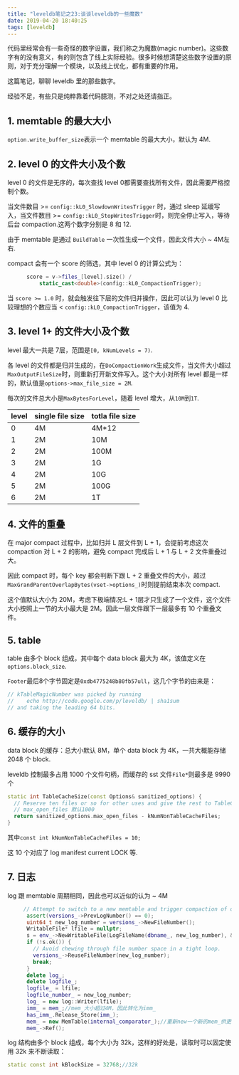 ```yaml
---
title: "leveldb笔记之23:谈谈leveldb的一些魔数"
date: 2019-04-20 18:40:25
tags: [leveldb]
---
```


代码里经常会有一些奇怪的数字设置，我们称之为魔数(magic number)。这些数字有的没有意义，有的则包含了线上实际经验。很多时候想清楚这些数字设置的原则，对于充分理解一个模块，以及线上优化，都有重要的作用。

这篇笔记，聊聊 leveldb 里的那些数字。

经验不足，有些只是纯粹靠着代码臆测，不对之处还请指正。

## 1. memtable 的最大大小

`option.write_buffer_size`表示一个 memtable 的最大大小，默认为 4M.

## 2. level 0 的文件大小及个数

level 0 的文件是无序的，每次查找 level 0都需要查找所有文件，因此需要严格控制个数。

当文件数目 >= `config::kL0_SlowdownWritesTrigger` 时，通过 sleep 延缓写入，当文件数目 >= `config::kL0_StopWritesTrigger`时，则完全停止写入，等待后台 compaction.这两个数字分别是 8 和 12.

由于 memtable 是通过 `BuildTable` 一次性生成一个文件，因此文件大小 ~ 4M左右.

compact 会有一个 score 的筛选，其中 level 0 的计算公式为：

```cpp
      score = v->files_[level].size() /
          static_cast<double>(config::kL0_CompactionTrigger);
```

当 `score >= 1.0` 时，就会触发往下层的文件归并操作，因此可以认为 level 0 比较理想的个数应当 < `config::kL0_CompactionTrigger`，该值为 4.

## 3. level 1+ 的文件大小及个数

level 最大一共是 7层，范围是`[0, kNumLevels = 7)`.

各 level 的文件都是归并生成的，在`DoCompactionWork`生成文件，当文件大小超过`MaxOutputFileSize`时，则重新打开新文件写入。这个大小对所有 level 都是一样的，默认值是`options->max_file_size = 2M`.

每次的文件总大小是`MaxBytesForLevel`，随着 level 增大，从`10M`到`1T`.

|level  |single file size   |totla file size  |
|--|--|--|
|0  |4M  |4M*12  |
|1  |2M  |10M  |
|2  |2M  |100M  |
|3  |2M  |1G  |
|4  |2M  |10G  |
|5  |2M  |100G  |
|6  |2M  |1T  |

## 4. 文件的重叠

在 major compact 过程中，比如归并 L 层文件到 L + 1，会提前考虑这次 compaction 对 L + 2 的影响，避免 compact 完成后 L + 1 与 L + 2 文件重叠过大。

因此 compact 时，每个 key 都会判断下跟 L + 2 重叠文件的大小，超过`MaxGrandParentOverlapBytes(vset->options_)`时则提前结束本次 compact.

这个值默认大小为 20M，考虑下极端情况:L + 1层才只生成了一个文件，这个文件大小按照上一节的大小最大是 2M。因此一层文件跟下一层最多有 10 个重叠文件。

## 5. table

table 由多个 block 组成，其中每个 data block 最大为 4K，该值定义在`options.block_size`.

`Footer`最后8个字节固定是`0xdb4775248b80fb57ull`，这几个字节的由来是：

```cpp
// kTableMagicNumber was picked by running
//    echo http://code.google.com/p/leveldb/ | sha1sum
// and taking the leading 64 bits.
```

## 6. 缓存的大小

data block 的缓存：总大小默认 8M，单个 data block 为 4K，一共大概能存储 2048 个 block.

leveldb 控制最多占用 1000 个文件句柄，而缓存的 sst 文件`File*`则最多是 9990 个

```cpp
static int TableCacheSize(const Options& sanitized_options) {
  // Reserve ten files or so for other uses and give the rest to TableCache.
  // max_open_files 默认1000
  return sanitized_options.max_open_files - kNumNonTableCacheFiles;
}
```

其中`const int kNumNonTableCacheFiles = 10;`

这 10 个对应了 log manifest current LOCK 等.

## 7. 日志

log 跟 memtable 周期相同，因此也可以近似的认为 ~ 4M

```cpp
     // Attempt to switch to a new memtable and trigger compaction of old
      assert(versions_->PrevLogNumber() == 0);
      uint64_t new_log_number = versions_->NewFileNumber();
      WritableFile* lfile = nullptr;
      s = env_->NewWritableFile(LogFileName(dbname_, new_log_number), &lfile);
      if (!s.ok()) {
        // Avoid chewing through file number space in a tight loop.
        versions_->ReuseFileNumber(new_log_number);
        break;
      }
      delete log_;
      delete logfile_;
      logfile_ = lfile;
      logfile_number_ = new_log_number;
      log_ = new log::Writer(lfile);
      imm_ = mem_;//mem_大小超过4M，因此转化为imm_
      has_imm_.Release_Store(imm_);
      mem_ = new MemTable(internal_comparator_);//重新new一个新的mem_供更新
      mem_->Ref();
```

log 结构由多个 block 组成，每个大小为 32k，这样的好处是，读取时可以固定使用 32k 来不断读取：

```cpp
static const int kBlockSize = 32768;//32k
```
